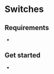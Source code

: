 # Switches 

<description>

## Requirements 

- <equipment needed>

## Get started 

- <instructions on how to get this working> 